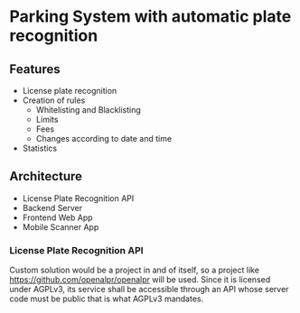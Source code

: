 # Parking System with automatic plate recognition

## Features

- License plate recognition
- Creation of rules
  - Whitelisting and Blacklisting
  - Limits
  - Fees
  - Changes according to date and time
- Statistics

## Architecture

- License Plate Recognition API
- Backend Server
- Frontend Web App
- Mobile Scanner App

### License Plate Recognition API

Custom solution would be a project in and of itself, so a project like https://github.com/openalpr/openalpr will be used. Since it is licensed under AGPLv3, its service shall be accessible through an API whose server code must be public that is what AGPLv3 mandates.
